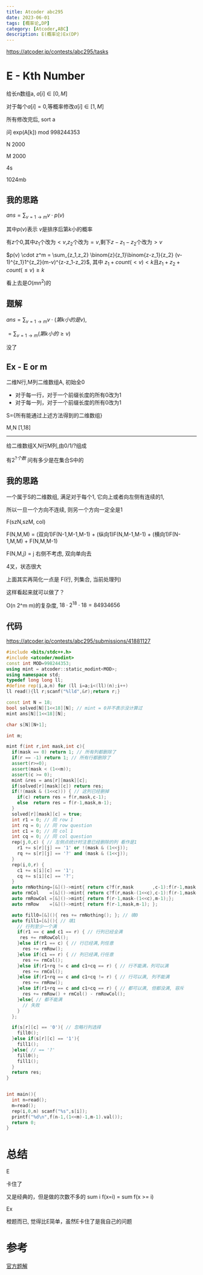 ```yaml
---
title: Atcoder abc295
date: 2023-06-01
tags: [概率论,DP]
category: [Atcoder,ABC]
description: E(概率论)Ex(DP)
---
```


https://atcoder.jp/contests/abc295/tasks

# E - Kth Number

给长n数组a, $a[i]\in[0,M]$

对于每个$a[i]=0$,等概率修改$a[i]\in[1,M]$

所有修改完后, sort a

问 exp(A[k]) mod 998244353

N 2000

M 2000

4s

1024mb

## 我的思路

$ans = \sum_{v=1\to m} v\cdot p(v)$

其中$p(v)$表示 $v$是排序后第$k$小的概率

有$z$个0,其中$z_1$个改为$< v$,$z_2$个改为$=v$,剩下$z-z_1-z_2$个改为$> v$

$p(v) \cdot z^m = \sum_{z_1,z_2} \binom{z}{z_1}\binom{z-z_1}{z_2} (v-1)^{z_1}1^{z_2}(m-v)^{z-z_1-z_2}$, 其中 $z_1 + count(<v) < k$且$z_1+z_2+count(\le v) \ge k$

看上去是$O(m n^2)$的

<!--more-->

## 题解

$ans = \sum_{v=1\to m} v\cdot (第k小的是v)$, 

$= \sum_{v=1\to m} (第k小的 \ge v)$ 

没了

## Ex - E or m

二维N行,M列二维数组A, 初始全0

- 对于每一行，对于一个前缀长度的所有0改为1
- 对于每一列，对于一个前缀长度的所有0改为1

S={所有能通过上述方法得到的二维数组}

M,N [1,18]

---

给二维数组X,N行M列,由0/1/?组成

有$2^{?个数}$ 问有多少是在集合S中的

## 我的思路

一个属于S的二维数组, 满足对于每个1, 它向上或者向左侧有连续的1,

所以一旦一个方向不连续, 则另一个方向一定全是1

F(szN,szM, col)

F(N,M,M) = (双向1)F(N-1,M-1,M-1) + (纵向1)F(N,M-1,M-1) + (横向1)F(N-1,M,M) + F(N,M,M-1)

F(N,M,j) = j 右侧不考虑, 双向单向去

4叉，状态很大

上面其实再简化一点是 F(行, 列集合, 当前处理列)

这样看起来就可以做了？

O(n 2^m m)的复杂度, $18 \cdot 2^{18}\cdot 18=84934656$


## 代码

https://atcoder.jp/contests/abc295/submissions/41881127

```cpp
#include <bits/stdc++.h>
#include <atcoder/modint>
const int MOD=998244353;
using mint = atcoder::static_modint<MOD>;
using namespace std;
typedef long long ll;
#define rep(i,a,n) for (ll i=a;i<(ll)(n);i++)
ll read(){ll r;scanf("%lld",&r);return r;}

const int N = 18;
bool solved[N][1<<18][N]; // mint = 0并不表示没计算过
mint ans[N][1<<18][N];

char s[N][N+1];

int m;

mint f(int r,int mask,int c){
  if(mask == 0) return 1; // 所有列都删除了
  if(r == -1) return 1; // 所有行都删除了
  assert(r>=0);
  assert(mask < (1<<m));
  assert(c >= 0);
  mint &res = ans[r][mask][c];
  if(solved[r][mask][c]) return res;
  if(!(mask & (1<<c))) { // 这列已经删掉
    if(c) return res = f(r,mask,c-1);
    else  return res = f(r-1,mask,m-1);
  }
  solved[r][mask][c] = true;
  int r1 = 0; // 同 row 1
  int rq = 0; // 同 row question
  int c1 = 0; // 同 col 1
  int cq = 0; // 同 col question
  rep(j,0,c) { // 左侧点统计时注意已经删除的列 看作是1
    r1 += s[r][j] == '1' or !(mask & (1<<j));
    rq += s[r][j] == '?' and (mask & (1<<j));
  }
  rep(i,0,r) {
    c1 += s[i][c] == '1';
    cq += s[i][c] == '?';
  }
  auto rmNothing=[&]()->mint{ return c?f(r,mask       ,c-1):f(r-1,mask       ,m-1); };
  auto rmCol    =[&]()->mint{ return c?f(r,mask-(1<<c),c-1):f(r-1,mask-(1<<c),m-1); };
  auto rmRowCol =[&]()->mint{ return f(r-1,mask-(1<<c),m-1);};
  auto rmRow    =[&]()->mint{ return f(r-1,mask,m-1); };

  auto fill0=[&](){ res += rmNothing(); }; // 填0
  auto fill1=[&](){ // 填1
    // 行列至少一个满
    if(r1 == c and c1 == r) { // 行列已经全满
     res += rmRowCol();
    }else if(r1 == c) { // 行已经满,列任意
      res += rmRow();
    }else if(c1 == r) { // 列已经满,行任意
      res += rmCol();
    }else if(r1+rq != c and c1+cq == r) { // 行不能满，列可以满
      res += rmCol();
    }else if(r1+rq == c and c1+cq != r) { // 行可以满, 列不能满
      res += rmRow();
    }else if(r1+rq == c and c1+cq == r) { // 都可以满, 但都没满, 容斥
      res += rmRow() + rmCol() - rmRowCol();
    }else{ // 都不能满
      // 失败
    }
  };

  if(s[r][c] == '0'){ // 忽略行列选择
    fill0();
  }else if(s[r][c] == '1'){
    fill1();
  }else{ // == '?'
    fill0();
    fill1();
  }
  return res;
}


int main(){
  int n=read();
  m=read();
  rep(i,0,n) scanf("%s",s[i]);
  printf("%d\n",f(n-1,(1<<m)-1,m-1).val());
  return 0;
}
```


# 总结

E

卡住了

又是经典的，但是做的次数不多的 sum i f(x=i) = sum f(x >= i)

Ex

橙题而已, 觉得比E简单，虽然E卡住了是我自己的问题

# 参考

[官方题解](https://atcoder.jp/contests/abc295/editorial)
